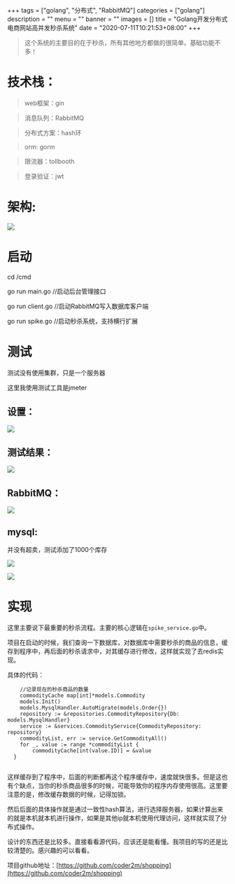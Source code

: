 +++
tags = ["golang", "分布式", "RabbitMQ"]
categories = ["golang"]
description = ""
menu = ""
banner = ""
images = []
title = "Golang开发分布式电商网站高并发秒杀系统"
date = "2020-07-11T10:21:53+08:00"
+++


> 这个系统的主要目的在于秒杀，所有其他地方都做的很简单。基础功能不多！

# 技术栈：

> web框架：gin

> 消息队列：RabbitMQ

> 分布式方案：hash环

> orm: gorm

> 限流器：tollbooth

> 登录验证：jwt

# 架构:

![](https://oss.codery.cn/images/2020/07/12/20200712131203.png)

# 启动
cd /cmd

go run main.go //启动后台管理接口

go run client.go //启动RabbitMQ写入数据库客户端

go run spike.go //启动秒杀系统，支持横行扩展

# 测试

测试没有使用集群，只是一个服务器

这里我使用测试工具是jmeter


## 设置：

![](https://oss.codery.cn/images/2020/07/12/20200712090309.png)


## 测试结果：

![](https://oss.codery.cn/images/2020/07/12/20200712085943.png)


## RabbitMQ：

![](https://oss.codery.cn/images/2020/07/12/20200712090446.png)

## mysql:
并没有超卖，测试添加了1000个库存

![](https://oss.codery.cn/images/2020/07/12/20200712090604.png)

![](https://oss.codery.cn/images/2020/07/12/20200712090629.png)


# 实现

这里主要说下最重要的秒杀流程。主要的核心逻辑在```spike_service.go```中。

项目在启动的时候，我们查询一下数据库，对数据库中需要秒杀的商品的信息，缓存到程序中，再后面的秒杀请求中，对其缓存进行修改，这样就实现了去redis实现。

具体的代码：

```golang
	//记录现在的秒杀商品的数量
	commodityCache map[int]*models.Commodity
	models.Init()
	models.MysqlHandler.AutoMigrate(models.Order{})
	repository := &repositories.CommodityRepository{Db: models.MysqlHandler}
	service := &services.CommodityService{CommodityRepository: repository}
    commodityList, err := service.GetCommodityAll()
  	for _, value := range *commodityList {
		commodityCache[int(value.ID)] = &value
  }
  
```

这样缓存到了程序中，后面的判断都再这个程序缓存中，速度就快很多。但是这也有个缺点，当你的秒杀商品很多的时候，可能导致你的程序内存使用很高。这里要注意的是，修改缓存数据的时候，记得加锁。

然后后面的具体操作就是通过一致性hash算法，进行选择服务器，如果计算出来的就是本机就本机进行操作，如果是其他ip就本机使用代理访问，这样就实现了分布式操作。

设计的东西还是比较多。直接看看源代码，应该还是能看懂。我项目的写的还是比较清楚的。感兴趣的可以看看。

项目github地址：[https://github.com/coder2m/shopping](https://github.com/coder2m/shopping)
